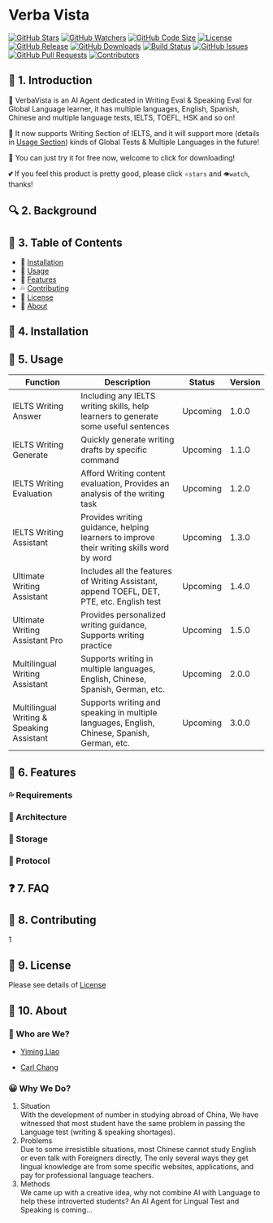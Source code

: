 # Verba Vista

[![GitHub Stars](https://img.shields.io/github/stars/Hooorus/verba-vista.svg)](https://github.com/Hooorus/verba-vista/stargazers)
[![GitHub Watchers](https://img.shields.io/github/watchers/Hooorus/verba-vista.svg?style=social)](https://github.com/Hooorus/verba-vista/watchers)
[![GitHub Code Size](https://img.shields.io/github/languages/code-size/Hooorus/verba-vista.svg)](https://github.com/Hooorus/verba-vista)
[![License](https://img.shields.io/badge/License-Apache%202.0-blue.svg)](LICENSE)
[![GitHub Release](https://img.shields.io/github/release/Hooorus/verba-vista.svg)](https://github.com/Hooorus/verba-vista/releases)
[![GitHub Downloads](https://img.shields.io/github/downloads/Hooorus/verba-vista/total.svg)](https://github.com/Hooorus/verba-vista/releases)
[![Build Status](https://travis-ci.org/Hooorus/verba-vista.svg?branch=main)](https://travis-ci.org/Hooorus/verba-vista)
[![GitHub Issues](https://img.shields.io/github/issues/Hooorus/verba-vista.svg)](https://github.com/Hooorus/verba-vista/issues)
[![GitHub Pull Requests](https://img.shields.io/github/issues-pr/yourusername/verba-vista.svg)](https://github.com/Hooorus/verba-vista/pulls)
[![Contributors](https://img.shields.io/github/contributors/Hooorus/verba-vista.svg)](https://github.com/Hooorus/verba-vista/graphs/contributors)

## 🧭 1. Introduction

🤖 VerbaVista is an AI Agent dedicated in Writing Eval &amp; Speaking Eval for Global Language learner, it has multiple
languages, English, Spanish, Chinese and multiple language tests, IELTS, TOEFL, HSK and so on!

🥳 It now supports Writing Section of IELTS, and it will support more (details in [Usage Section](#usage)) kinds of Global Tests & Multiple Languages in the future!

💪 You can just try it for free now, welcome to click for downloading!

💕 If you feel this product is pretty good, please click `⭐stars` and `👁️watch`, thanks!

## 🔍 2. Background


## 🧇 3. Table of Contents

- 💾 [Installation](#installation)
- 🫧 [Usage](#usage)
- 🎉 [Features](#features)
- 💦 [Contributing](#contributing)
- 🧾 [License](#license)
- 🔰 [About](#about)

## 💾 4. Installation



## 🚀 5. Usage

| Function                                  | Description                                                                                  | Status     | Version |
|-------------------------------------------|----------------------------------------------------------------------------------------------|------------|---------|
| IELTS Writing Answer                      | Including any IELTS writing skills, help learners to generate some useful sentences          | Upcoming   | 1.0.0   |
| IELTS Writing Generate                    | Quickly generate writing drafts by specific command                                          | Upcoming   | 1.1.0   |
| IELTS Writing Evaluation                  | Afford Writing content evaluation, Provides an analysis of the writing task                  | Upcoming   | 1.2.0   |
| IELTS Writing Assistant                   | Provides writing guidance, helping learners to improve their writing skills word by word     | Upcoming   | 1.3.0   |
| Ultimate Writing Assistant                | Includes all the features of Writing Assistant, append TOEFL, DET, PTE, etc. English test    | Upcoming   | 1.4.0   |
| Ultimate Writing Assistant Pro            | Provides personalized writing guidance, Supports writing practice                            | Upcoming   | 1.5.0   |
| Multilingual Writing Assistant            | Supports writing in multiple languages, English, Chinese, Spanish, German, etc.              | Upcoming   | 2.0.0   |
| Multilingual Writing & Speaking Assistant | Supports writing and speaking in multiple languages, English, Chinese, Spanish, German, etc. | Upcoming   | 3.0.0   |

## 🎉 6. Features
### 💦 Requirements
### 🗽 Architecture
### 🫧 Storage
### 📨 Protocol


## ❓ 7. FAQ

## 🤝 8. Contributing

1

## 🧾 9. License

Please see details of [License](https://img.shields.io/badge/License-Apache%202.0-blue.svg)

## 🔰 10. About
### 🤟 Who are We?
- [Yiming Liao](https://github.com/yiming-leo)

- [Carl Chang](https://github.com/zhangthird)

### 😀 Why We Do?
1. Situation<br>
With the development of number in studying abroad of China, We have witnessed that most
student have the same problem in passing the Language test (writing & speaking shortages).
2. Problems<br>
Due to some irresistible situations, most Chinese cannot study English or even talk with Foreigners directly,
The only several ways they get lingual knowledge are from some specific websites, applications, and pay for professional language teachers.
3. Methods<br>
We came up with a creative idea, why not combine AI with Language to help these introverted students?
An AI Agent for Lingual Test and Speaking is coming...
